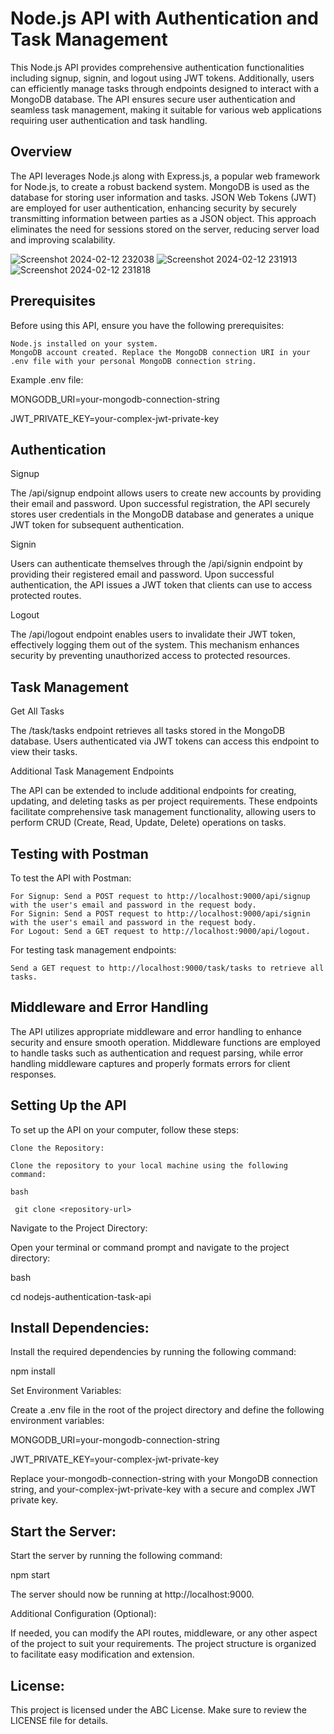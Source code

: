 
# Node.js API with Authentication and Task Management

This Node.js API provides comprehensive authentication functionalities including signup, signin, and logout using JWT tokens. Additionally, users can efficiently manage tasks through endpoints designed to interact with a MongoDB database. The API ensures secure user authentication and seamless task management, making it suitable for various web applications requiring user authentication and task handling.


## Overview

The API leverages Node.js along with Express.js, a popular web framework for Node.js, to create a robust backend system. MongoDB is used as the database for storing user information and tasks. JSON Web Tokens (JWT) are employed for user authentication, enhancing security by securely transmitting information between parties as a JSON object. This approach eliminates the need for sessions stored on the server, reducing server load and improving scalability.

![Screenshot 2024-02-12 232038](https://github.com/last-hop/last-hop/assets/85928582/68c0f3c9-9acf-4c48-8a47-22f3a025d678)
![Screenshot 2024-02-12 231913](https://github.com/last-hop/last-hop/assets/85928582/a44464e8-5e81-4dad-952f-b50b4a68a487)
![Screenshot 2024-02-12 231818](https://github.com/last-hop/last-hop/assets/85928582/634758db-409b-4fe3-959f-2f894800515b)


## Prerequisites

Before using this API, ensure you have the following prerequisites:

    Node.js installed on your system.
    MongoDB account created. Replace the MongoDB connection URI in your .env file with your personal MongoDB connection string.



Example .env file:

MONGODB_URI=your-mongodb-connection-string

JWT_PRIVATE_KEY=your-complex-jwt-private-key
   

   

## Authentication

Signup

The /api/signup endpoint allows users to create new accounts by providing their email and password. Upon successful registration, the API securely stores user credentials in the MongoDB database and generates a unique JWT token for subsequent authentication.




Signin

Users can authenticate themselves through the /api/signin endpoint by providing their registered email and password. Upon successful authentication, the API issues a JWT token that clients can use to access protected routes.

Logout

The /api/logout endpoint enables users to invalidate their JWT token, effectively logging them out of the system. This mechanism enhances security by preventing unauthorized access to protected resources.

## Task Management

Get All Tasks

The /task/tasks endpoint retrieves all tasks stored in the MongoDB database. Users authenticated via JWT tokens can access this endpoint to view their tasks.

Additional Task Management Endpoints

The API can be extended to include additional endpoints for creating, updating, and deleting tasks as per project requirements. These endpoints facilitate comprehensive task management functionality, allowing users to perform CRUD (Create, Read, Update, Delete) operations on tasks.

## Testing with Postman

To test the API with Postman:

    For Signup: Send a POST request to http://localhost:9000/api/signup with the user's email and password in the request body.
    For Signin: Send a POST request to http://localhost:9000/api/signin with the user's email and password in the request body.
    For Logout: Send a GET request to http://localhost:9000/api/logout.

For testing task management endpoints:

    Send a GET request to http://localhost:9000/task/tasks to retrieve all tasks.

## Middleware and Error Handling

The API utilizes appropriate middleware and error handling to enhance security and ensure smooth operation. Middleware functions are employed to handle tasks such as authentication and request parsing, while error handling middleware captures and properly formats errors for client responses.

## Setting Up the API

To set up the API on your computer, follow these steps:

    Clone the Repository:

    Clone the repository to your local machine using the following command:

    bash

     git clone <repository-url>

Navigate to the Project Directory:

Open your terminal or command prompt and navigate to the project directory:

bash

cd nodejs-authentication-task-api

## Install Dependencies:

   Install the required dependencies by running the following command:
   
   npm install

   Set Environment Variables:

   Create a .env file in the root of the project directory and define the following environment variables:

MONGODB_URI=your-mongodb-connection-string

JWT_PRIVATE_KEY=your-complex-jwt-private-key

Replace your-mongodb-connection-string with your MongoDB connection string, and your-complex-jwt-private-key with a secure and complex JWT private key.

## Start the Server:

Start the server by running the following command:

  npm start

   The server should now be running at http://localhost:9000.


Additional Configuration (Optional):

If needed, you can modify the API routes, middleware, or any other aspect of the project to suit your requirements. The project structure is organized to facilitate easy modification and extension.

## License:

This project is licensed under the ABC License. Make sure to review the LICENSE file for details.
